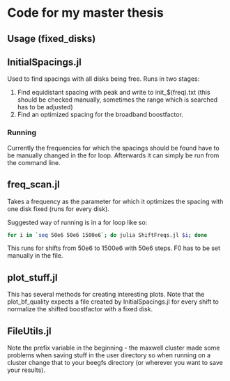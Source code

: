 # Code for my master thesis

## Usage (fixed_disks)

## InitialSpacings.jl

Used to find spacings with all disks being free. Runs in two stages:

1. Find equidistant spacing with peak and write to init_\$(freq).txt (this should be checked manually, sometimes the 
   range which is searched has to be adjusted)
2. Find an optimized spacing for the broadband boostfactor.

### Running

Currently the frequencies for which the spacings should be found have to be manually changed in the for loop. Afterwards 
it can simply be run from the command line.

## freq_scan.jl

Takes a frequency as the parameter for which it optimizes the spacing with one disk fixed (runs for every disk).

Suggested way of running is in a for loop like so:

```sh
for i in `seq 50e6 50e6 1500e6`; do julia ShiftFreqs.jl $i; done
```

This runs for shifts from 50e6 to 1500e6 with 50e6 steps. F0 has to be set manually in the file.

## plot_stuff.jl

This has several methods for creating interesting plots. Note that the plot_bf_quality expects a file created by 
InitialSpacings.jl for every shift to normalize the shifted boostfactor with a fixed disk.

## FileUtils.jl

Note the prefix variable in the beginning - the maxwell cluster made some problems when saving stuff in the user 
directory so when running on a cluster change that to your beegfs directory (or wherever you want to save your results).
